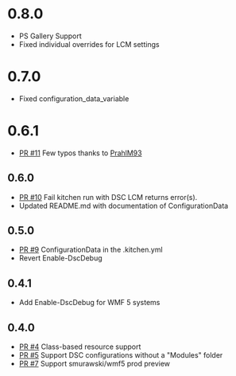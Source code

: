 # 0.8.0
  - PS Gallery Support
  - Fixed individual overrides for LCM settings

# 0.7.0
 - Fixed configuration_data_variable

# 0.6.1
- [PR #11](https://github.com/test-kitchen/kitchen-dsc/pull/11) Few typos thanks to [PrahlM93](https://github.com/PrahlM93)

## 0.6.0

- [PR #10](https://github.com/test-kitchen/kitchen-dsc/pull/10) Fail kitchen run with DSC LCM returns error(s).
- Updated README.md with documentation of ConfigurationData

## 0.5.0

- [PR #9](https://github.com/test-kitchen/kitchen-dsc/pull/9) ConfigurationData in the .kitchen.yml
- Revert Enable-DscDebug

## 0.4.1

- Add Enable-DscDebug for WMF 5 systems

## 0.4.0

- [PR #4](https://github.com/test-kitchen/kitchen-dsc/pull/4) Class-based resource support
- [PR #5](https://github.com/test-kitchen/kitchen-dsc/pull/5) Support DSC configurations without a "Modules" folder
- [PR #7](https://github.com/test-kitchen/kitchen-dsc/pull/7) Support smurawski/wmf5 prod preview